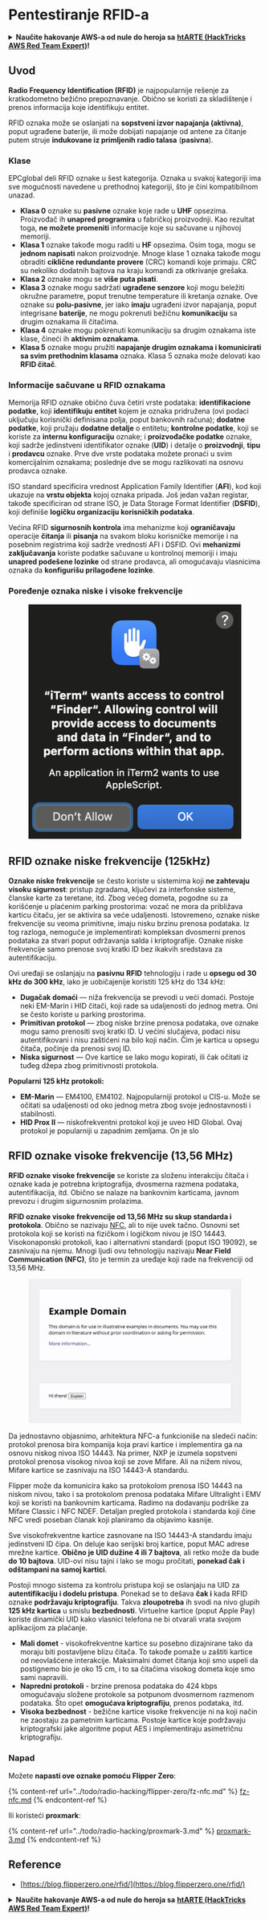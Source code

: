 # Pentestiranje RFID-a

<details>

<summary><strong>Naučite hakovanje AWS-a od nule do heroja sa</strong> <a href="https://training.hacktricks.xyz/courses/arte"><strong>htARTE (HackTricks AWS Red Team Expert)</strong></a><strong>!</strong></summary>

* Da li radite u **cybersecurity kompaniji**? Želite li da vidite **vašu kompaniju reklamiranu na HackTricks-u**? Ili želite da imate pristup **najnovijoj verziji PEASS-a ili preuzmete HackTricks u PDF formatu**? Proverite [**SUBSCRIPTION PLANS**](https://github.com/sponsors/carlospolop)!
* Otkrijte [**The PEASS Family**](https://opensea.io/collection/the-peass-family), našu kolekciju ekskluzivnih [**NFT-ova**](https://opensea.io/collection/the-peass-family)
* Nabavite [**zvanični PEASS & HackTricks swag**](https://peass.creator-spring.com)
* **Pridružite se** [**💬**](https://emojipedia.org/speech-balloon/) [**Discord grupi**](https://discord.gg/hRep4RUj7f) ili [**telegram grupi**](https://t.me/peass) ili me **pratite** na **Twitter-u** 🐦[**@carlospolopm**](https://twitter.com/hacktricks_live)**.**
* **Podelite svoje hakovanje trikove slanjem PR-ova** [**hacktricks repo-u**](https://github.com/carlospolop/hacktricks) **i** [**hacktricks-cloud repo-u**](https://github.com/carlospolop/hacktricks-cloud).

</details>

## Uvod

**Radio Frequency Identification (RFID)** je najpopularnije rešenje za kratkodometno bežično prepoznavanje. Obično se koristi za skladištenje i prenos informacija koje identifikuju entitet.

RFID oznaka može se oslanjati na **sopstveni izvor napajanja (aktivna)**, poput ugrađene baterije, ili može dobijati napajanje od antene za čitanje putem struje **indukovane iz primljenih radio talasa** (**pasivna**).

### Klase

EPCglobal deli RFID oznake u šest kategorija. Oznaka u svakoj kategoriji ima sve mogućnosti navedene u prethodnoj kategoriji, što je čini kompatibilnom unazad.

* **Klasa 0** oznake su **pasivne** oznake koje rade u **UHF** opsezima. Proizvođač ih **unapred programira** u fabričkoj proizvodnji. Kao rezultat toga, **ne možete promeniti** informacije koje su sačuvane u njihovoj memoriji.
* **Klasa 1** oznake takođe mogu raditi u **HF** opsezima. Osim toga, mogu se **jednom napisati** nakon proizvodnje. Mnoge klase 1 oznaka takođe mogu obraditi **ciklične redundante provere** (CRC) komandi koje primaju. CRC su nekoliko dodatnih bajtova na kraju komandi za otkrivanje grešaka.
* **Klasa 2** oznake mogu se **više puta pisati**.
* **Klasa 3** oznake mogu sadržati **ugrađene senzore** koji mogu beležiti okružne parametre, poput trenutne temperature ili kretanja oznake. Ove oznake su **polu-pasivne**, jer iako **imaju** ugrađeni izvor napajanja, poput integrisane **baterije**, ne mogu pokrenuti bežičnu **komunikaciju** sa drugim oznakama ili čitačima.
* **Klasa 4** oznake mogu pokrenuti komunikaciju sa drugim oznakama iste klase, čineći ih **aktivnim oznakama**.
* **Klasa 5** oznake mogu pružiti **napajanje drugim oznakama i komunicirati sa svim prethodnim klasama** oznaka. Klasa 5 oznaka može delovati kao **RFID čitač**.

### Informacije sačuvane u RFID oznakama

Memorija RFID oznake obično čuva četiri vrste podataka: **identifikacione podatke**, koji **identifikuju** **entitet** kojem je oznaka pridružena (ovi podaci uključuju korisnički definisana polja, poput bankovnih računa); **dodatne podatke**, koji pružaju **dodatne detalje** o entitetu; **kontrolne podatke**, koji se koriste za **internu konfiguraciju** oznake; i **proizvođačke podatke** oznake, koji sadrže jedinstveni identifikator oznake (**UID**) i detalje o **proizvodnji**, **tipu** i **prodavcu** oznake. Prve dve vrste podataka možete pronaći u svim komercijalnim oznakama; poslednje dve se mogu razlikovati na osnovu prodavca oznake.

ISO standard specificira vrednost Application Family Identifier (**AFI**), kod koji ukazuje na **vrstu objekta** kojoj oznaka pripada. Još jedan važan registar, takođe specificiran od strane ISO, je Data Storage Format Identifier (**DSFID**), koji definiše **logičku organizaciju korisničkih podataka**.

Većina RFID **sigurnosnih kontrola** ima mehanizme koji **ograničavaju** operacije **čitanja** ili **pisanja** na svakom bloku korisničke memorije i na posebnim registrima koji sadrže vrednosti AFI i DSFID. Ovi **mehanizmi zaključavanja** koriste podatke sačuvane u kontrolnoj memoriji i imaju **unapred podešene lozinke** od strane prodavca, ali omogućavaju vlasnicima oznaka da **konfigurišu prilagođene lozinke**.

### Poređenje oznaka niske i visoke frekvencije

<figure><img src="../.gitbook/assets/image (27).png" alt=""><figcaption></figcaption></figure>

## RFID oznake niske frekvencije (125kHz)

**Oznake niske frekvencije** se često koriste u sistemima koji **ne zahtevaju visoku sigurnost**: pristup zgradama, ključevi za interfonske sisteme, članske karte za teretane, itd. Zbog većeg dometa, pogodne su za korišćenje u plaćenim parking prostorima: vozač ne mora da približava karticu čitaču, jer se aktivira sa veće udaljenosti. Istovremeno, oznake niske frekvencije su veoma primitivne, imaju nisku brzinu prenosa podataka. Iz tog razloga, nemoguće je implementirati kompleksan dvosmerni prenos podataka za stvari poput održavanja salda i kriptografije. Oznake niske frekvencije samo prenose svoj kratki ID bez ikakvih sredstava za autentifikaciju.

Ovi uređaji se oslanjaju na **pasivnu** **RFID** tehnologiju i rade u **opsegu od 30 kHz do 300 kHz**, iako je uobičajenije koristiti 125 kHz do 134 kHz:

* **Dugačak domaći** — niža frekvencija se prevodi u veći domaći. Postoje neki EM-Marin i HID čitači, koji rade sa udaljenosti do jednog metra. Oni se često koriste u parking prostorima.
* **Primitivan protokol** — zbog niske brzine prenosa podataka, ove oznake mogu samo prenositi svoj kratki ID. U većini slučajeva, podaci nisu autentifikovani i nisu zaštićeni na bilo koji način. Čim je kartica u opsegu čitača, počinje da prenosi svoj ID.
* **Niska sigurnost** — Ove kartice se lako mogu kopirati, ili čak očitati iz tuđeg džepa zbog primitivnosti protokola.

**Popularni 125 kHz protokoli:**

* **EM-Marin** — EM4100, EM4102. Najpopularniji protokol u CIS-u. Može se očitati sa udaljenosti od oko jednog metra zbog svoje jednostavnosti i stabilnosti.
* **HID Prox II** — niskofrekventni protokol koji je uveo HID Global. Ovaj protokol je popularniji u zapadnim zemljama. On je slo
## RFID oznake visoke frekvencije (13,56 MHz)

**RFID oznake visoke frekvencije** se koriste za složenu interakciju čitača i oznake kada je potrebna kriptografija, dvosmerna razmena podataka, autentifikacija, itd. Obično se nalaze na bankovnim karticama, javnom prevozu i drugim sigurnosnim prolazima.

**RFID oznake visoke frekvencije od 13,56 MHz su skup standarda i protokola**. Obično se nazivaju [NFC](https://nfc-forum.org/what-is-nfc/about-the-technology/), ali to nije uvek tačno. Osnovni set protokola koji se koristi na fizičkom i logičkom nivou je ISO 14443. Visokonaponski protokoli, kao i alternativni standardi (poput ISO 19092), se zasnivaju na njemu. Mnogi ljudi ovu tehnologiju nazivaju **Near Field Communication (NFC)**, što je termin za uređaje koji rade na frekvenciji od 13,56 MHz.

<figure><img src="../.gitbook/assets/image (22).png" alt=""><figcaption></figcaption></figure>

Da jednostavno objasnimo, arhitektura NFC-a funkcioniše na sledeći način: protokol prenosa bira kompanija koja pravi kartice i implementira ga na osnovu niskog nivoa ISO 14443. Na primer, NXP je izumela sopstveni protokol prenosa visokog nivoa koji se zove Mifare. Ali na nižem nivou, Mifare kartice se zasnivaju na ISO 14443-A standardu.

Flipper može da komunicira kako sa protokolom prenosa ISO 14443 na niskom nivou, tako i sa protokolom prenosa podataka Mifare Ultralight i EMV koji se koristi na bankovnim karticama. Radimo na dodavanju podrške za Mifare Classic i NFC NDEF. Detaljan pregled protokola i standarda koji čine NFC vredi poseban članak koji planiramo da objavimo kasnije.

Sve visokofrekventne kartice zasnovane na ISO 14443-A standardu imaju jedinstveni ID čipa. On deluje kao serijski broj kartice, poput MAC adrese mrežne kartice. **Obično je UID dužine 4 ili 7 bajtova**, ali retko može da bude **do 10 bajtova**. UID-ovi nisu tajni i lako se mogu pročitati, **ponekad čak i odštampani na samoj kartici**.

Postoji mnogo sistema za kontrolu pristupa koji se oslanjaju na UID za **autentifikaciju i dodelu pristupa**. Ponekad se to dešava **čak i** kada RFID oznake **podržavaju kriptografiju**. Takva **zloupotreba** ih svodi na nivo glupih **125 kHz kartica** u smislu **bezbednosti**. Virtuelne kartice (poput Apple Pay) koriste dinamički UID kako vlasnici telefona ne bi otvarali vrata svojom aplikacijom za plaćanje.

* **Mali domet** - visokofrekventne kartice su posebno dizajnirane tako da moraju biti postavljene blizu čitača. To takođe pomaže u zaštiti kartice od neovlašćene interakcije. Maksimalni domet čitanja koji smo uspeli da postignemo bio je oko 15 cm, i to sa čitačima visokog dometa koje smo sami napravili.
* **Napredni protokoli** - brzine prenosa podataka do 424 kbps omogućavaju složene protokole sa potpunom dvosmernom razmenom podataka. Što opet **omogućava kriptografiju**, prenos podataka, itd.
* **Visoka bezbednost** - bežične kartice visoke frekvencije ni na koji način ne zaostaju za pametnim karticama. Postoje kartice koje podržavaju kriptografski jake algoritme poput AES i implementiraju asimetričnu kriptografiju.

### Napad

Možete **napasti ove oznake pomoću Flipper Zero**:

{% content-ref url="../todo/radio-hacking/flipper-zero/fz-nfc.md" %}
[fz-nfc.md](../todo/radio-hacking/flipper-zero/fz-nfc.md)
{% endcontent-ref %}

Ili koristeći **proxmark**:

{% content-ref url="../todo/radio-hacking/proxmark-3.md" %}
[proxmark-3.md](../todo/radio-hacking/proxmark-3.md)
{% endcontent-ref %}

## Reference

* [https://blog.flipperzero.one/rfid/](https://blog.flipperzero.one/rfid/)

<details>

<summary><strong>Naučite hakovanje AWS-a od nule do heroja sa</strong> <a href="https://training.hacktricks.xyz/courses/arte"><strong>htARTE (HackTricks AWS Red Team Expert)</strong></a><strong>!</strong></summary>

* Da li radite u **kompaniji za kibernetičku bezbednost**? Želite li da vidite **vašu kompaniju reklamiranu na HackTricks-u**? Ili želite da imate pristup **najnovijoj verziji PEASS-a ili preuzmete HackTricks u PDF formatu**? Proverite [**SUBSCRIPTION PLANS**](https://github.com/sponsors/carlospolop)!
* Otkrijte [**The PEASS Family**](https://opensea.io/collection/the-peass-family), našu kolekciju ekskluzivnih [**NFT-ova**](https://opensea.io/collection/the-peass-family)
* Nabavite [**zvanični PEASS & HackTricks swag**](https://peass.creator-spring.com)
* **Pridružite se** [**💬**](https://emojipedia.org/speech-balloon/) [**Discord grupi**](https://discord.gg/hRep4RUj7f) ili [**telegram grupi**](https://t.me/peass) ili me **pratite** na **Twitter-u** 🐦[**@carlospolopm**](https://twitter.com/hacktricks_live)**.**
* **Podelite svoje hakovanje trikove slanjem PR-ova** [**hacktricks repo-u**](https://github.com/carlospolop/hacktricks) **i** [**hacktricks-cloud repo-u**](https://github.com/carlospolop/hacktricks-cloud).

</details>
